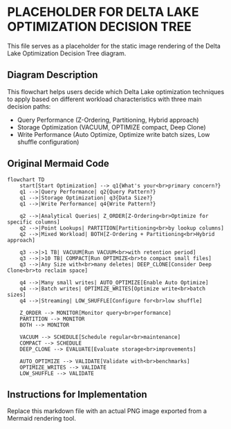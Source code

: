 # PLACEHOLDER FOR DELTA LAKE OPTIMIZATION DECISION TREE

This file serves as a placeholder for the static image rendering of the Delta Lake Optimization Decision Tree diagram.

## Diagram Description

This flowchart helps users decide which Delta Lake optimization techniques to apply based on different workload characteristics with three main decision paths:

- Query Performance (Z-Ordering, Partitioning, Hybrid approach)
- Storage Optimization (VACUUM, OPTIMIZE compact, Deep Clone)
- Write Performance (Auto Optimize, Optimize write batch sizes, Low shuffle configuration)

## Original Mermaid Code

```mermaid
flowchart TD
    start[Start Optimization] --> q1{What's your<br>primary concern?}
    q1 -->|Query Performance| q2{Query Pattern?}
    q1 -->|Storage Optimization| q3{Data Size?}
    q1 -->|Write Performance| q4{Write Pattern?}
    
    q2 -->|Analytical Queries| Z_ORDER[Z-Ordering<br>Optimize for specific columns]
    q2 -->|Point Lookups| PARTITION[Partitioning<br>by lookup columns]
    q2 -->|Mixed Workload| BOTH[Z-Ordering + Partitioning<br>Hybrid approach]
    
    q3 -->|>1 TB| VACUUM[Run VACUUM<br>with retention period]
    q3 -->|>10 TB| COMPACT[Run OPTIMIZE<br>to compact small files]
    q3 -->|Any Size with<br>many deletes| DEEP_CLONE[Consider Deep Clone<br>to reclaim space]
    
    q4 -->|Many small writes| AUTO_OPTIMIZE[Enable Auto Optimize]
    q4 -->|Batch writes| OPTIMIZE_WRITES[Optimize write<br>batch sizes]
    q4 -->|Streaming| LOW_SHUFFLE[Configure for<br>low shuffle]
    
    Z_ORDER --> MONITOR[Monitor query<br>performance]
    PARTITION --> MONITOR
    BOTH --> MONITOR
    
    VACUUM --> SCHEDULE[Schedule regular<br>maintenance]
    COMPACT --> SCHEDULE
    DEEP_CLONE --> EVALUATE[Evaluate storage<br>improvements]
    
    AUTO_OPTIMIZE --> VALIDATE[Validate with<br>benchmarks]
    OPTIMIZE_WRITES --> VALIDATE
    LOW_SHUFFLE --> VALIDATE
```

## Instructions for Implementation

Replace this markdown file with an actual PNG image exported from a Mermaid rendering tool.
